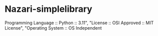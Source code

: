 # Nazari-simplelibrary
Programming Language :: Python :: 3.11",   "License :: OSI Approved :: MIT License",         "Operating System :: OS Independent

